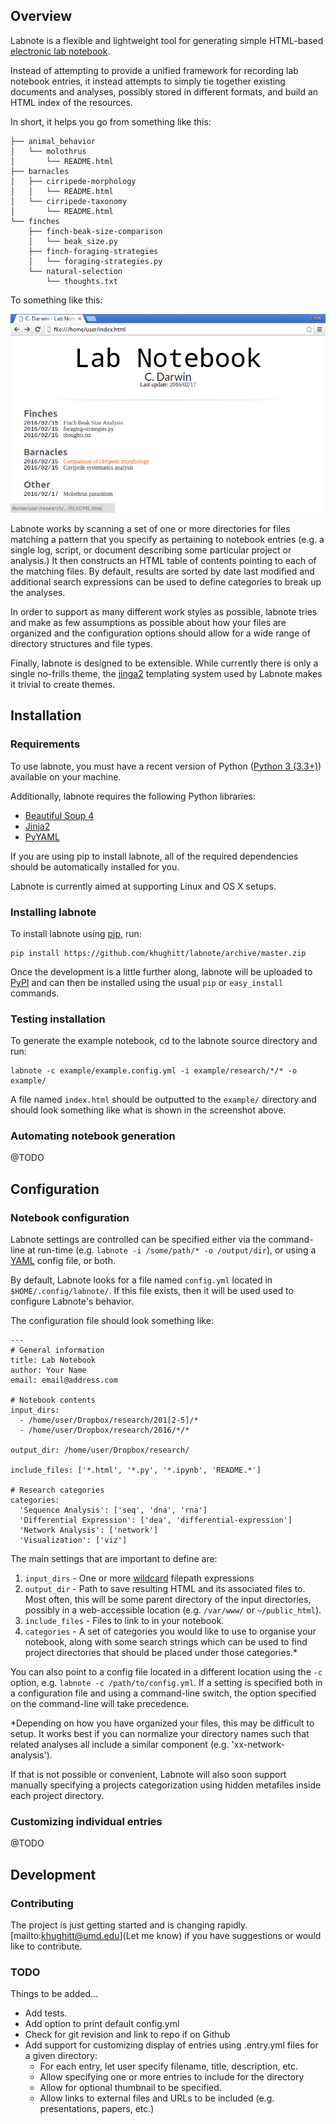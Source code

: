 Overview
--------

Labnote is a flexible and lightweight tool for generating simple HTML-based
[electronic lab notebook](https://en.wikipedia.org/wiki/Electronic_lab_notebook).

Instead of attempting to provide a unified framework for recording lab notebook
entries, it instead attempts to simply tie together existing documents and
analyses, possibly stored in different formats, and build an HTML index of the
resources.

In short, it helps you go from something like this:

    ├── animal_behavior
    │   └── molothrus
    │       └── README.html
    ├── barnacles
    │   ├── cirripede-morphology
    │   │   └── README.html
    │   └── cirripede-taxonomy
    │       └── README.html
    └── finches
        ├── finch-beak-size-comparison
        │   └── beak_size.py
        ├── finch-foraging-strategies
        │   └── foraging-strategies.py
        └── natural-selection
            └── thoughts.txt

To something like this:

![A simple lab notebook](doc/example_screenshot.png)

Labnote works by scanning a set of one or more directories for files matching a
pattern that you specify as pertaining to notebook entries (e.g. a single
log, script, or document describing some particular project or analysis.) It
then constructs an HTML table of contents pointing to each of the matching
files. By default, results are sorted by date last modified and additional 
search expressions can be used to define categories to break up the analyses.

In order to support as many different work styles as possible, labnote tries
and make as few assumptions as possible about how your files are organized and
the configuration options should allow for a wide range of directory structures
and file types.

Finally, labnote is designed to be extensible. While currently there is only 
a single no-frills theme, the [jinga2](http://jinja.pocoo.org/docs/dev/)
templating system used by Labnote makes it trivial to create themes.

Installation
------------

### Requirements

To use labnote, you must have a recent version of Python ([Python 3 (3.3+)](https://www.python.org/))
available on your machine.

Additionally, labnote requires the following Python libraries:

- [Beautiful Soup 4](http://www.crummy.com/software/BeautifulSoup/)
- [Jinja2](http://jinja.pocoo.org/docs/dev/)
- [PyYAML](http://pyyaml.org/)

If you are using pip to install labnote, all of the required dependencies should
be automatically installed for you.

Labnote is currently aimed at supporting Linux and OS X setups.

### Installing labnote

To install labnote using [pip](https://docs.python.org/3.5/installing/index.html), run:

```
pip install https://github.com/khughitt/labnote/archive/master.zip
```

Once the development is a little further along, labnote will be uploaded to
[PyPI](https://pypi.python.org/pypi) and can then be installed using the usual
`pip` or `easy_install` commands.

### Testing installation

To generate the example notebook, cd to the labnote source directory and run:

```
labnote -c example/example.config.yml -i example/research/*/* -o example/
```

A file named `index.html` should be outputted to the `example/` directory and
should look something like what is shown in the screenshot above.

### Automating notebook generation

@TODO

Configuration
-------------

### Notebook configuration

Labnote settings are controlled can be specified either via the command-line at
run-time (e.g. `labnote -i /some/path/* -o /output/dir`), or using a
[YAML](http://yaml.org/) config file, or both.

By default, Labnote looks for a file named `config.yml` located in
`$HOME/.config/labnote/`. If this file exists, then it will be used used to
configure Labnote's behavior.

The configuration file should look something like:

```
---
# General information
title: Lab Notebook
author: Your Name
email: email@address.com

# Notebook contents
input_dirs:
  - /home/user/Dropbox/research/201[2-5]/*
  - /home/user/Dropbox/research/2016/*/*
  
output_dir: /home/user/Dropbox/research/

include_files: ['*.html', '*.py', '*.ipynb', 'README.*']

# Research categories
categories:
  'Sequence Analysis': ['seq', 'dna', 'rna']
  'Differential Expression': ['dea', 'differential-expression']
  'Network Analysis': ['network']
  'Visualization': ['viz']
```

The main settings that are important to define are:

1. `input_dirs` - One or more [wildcard](http://tldp.org/LDP/GNU-Linux-Tools-Summary/html/x11655.htm) filepath expressions
2. `output_dir` - Path to save resulting HTML and its associated files to. Most
   often, this will be some parent directory of the input directories, possibly
   in a web-accessible location (e.g. `/var/www/` or `~/public_html`).
3. `include_files` - Files to link to in your notebook.
4. `categories` - A set of categories you would like to use to organise your
   notebook, along with some search strings which can be used to find project
   directories that should be placed under those categories.*

You can also point to a config file located in a
different location using the `-c` option, e.g. `labnote -c
/path/to/config.yml`. If a setting is specified both in a configuration file
and using a command-line switch, the option specified on the command-line will
take precedence.

*Depending on how you have organized your files, this may be difficult to
setup. It works best if you can normalize your directory names such that
related analyses all include a similar component (e.g. 'xx-network-analysis').

If that is not possible or convenient, Labnote will also soon support manually
specifying a projects categorization using hidden metafiles inside each project
directory.

### Customizing individual entries

@TODO

Development
-----------

### Contributing

The project is just getting started and is changing rapidly.
[mailto:khughitt@umd.edu](Let me know) if you have suggestions or would like to
contribute.

### TODO

Things to be added...

- Add tests.
- Add option to print default config.yml
- Check for git revision and link to repo if on Github
- Add support for customizing display of entries using .entry.yml files for a
  given directory:
    - For each entry, let user specify filename, title, description, etc.
    - Allow specifying one or more entries to include for the directory
    - Allow for optional thumbnail to be specified.
    - Allow links to external files and URLs to be included (e.g.
      presentations, papers, etc.)


